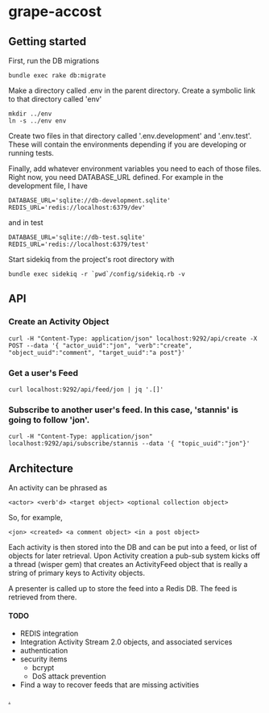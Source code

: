# grape-accost

## Getting started

First, run the DB migrations

    bundle exec rake db:migrate

Make a directory called .env in the parent directory. 
Create a symbolic link to that directory called 'env'

    mkdir ../env
    ln -s ../env env

Create two files in that directory called '.env.development' and '.env.test'. These will contain
the environments depending if you are developing or running tests.

Finally, add whatever environment variables you need to each of those files. Right now, you
need DATABASE_URL defined. For example in the development file, I have

    DATABASE_URL='sqlite://db-development.sqlite'
    REDIS_URL='redis://localhost:6379/dev'

and in test

    DATABASE_URL='sqlite://db-test.sqlite'
    REDIS_URL='redis://localhost:6379/test'

Start sidekiq from the project's root directory with

    bundle exec sidekiq -r `pwd`/config/sidekiq.rb -v

## API 

### Create an Activity Object

    curl -H "Content-Type: application/json" localhost:9292/api/create -X POST --data '{ "actor_uuid":"jon", "verb":"create", "object_uuid":"comment", "target_uuid":"a post"}'

### Get a user's Feed

    curl localhost:9292/api/feed/jon | jq '.[]'

### Subscribe to another user's feed. In this case, 'stannis' is going to follow 'jon'.

    curl -H "Content-Type: application/json" localhost:9292/api/subscribe/stannis --data '{ "topic_uuid":"jon"}'


## Architecture

An activity can be phrased as

    <actor> <verb'd> <target object> <optional collection object>

So, for example,

    <jon> <created> <a comment object> <in a post object>

Each activity is then stored into the DB and can be put into a feed, or list of objects for later retrieval. Upon 
Activity creation a pub-sub system kicks off a thread (wisper gem) that creates an ActivityFeed object that is really 
a string of primary keys to Activity objects. 

A presenter is called up to store the feed into a Redis DB. The feed is retrieved from there.

#### TODO
  * REDIS integration
  * Integration Activity Stream 2.0 objects, and associated services
  * authentication
  * security items
    * bcrypt
    * DoS attack prevention
  * Find a way to recover feeds that are missing activities

[.](http://mjk.freeshell.org/accost-2014Jul2.gif)
